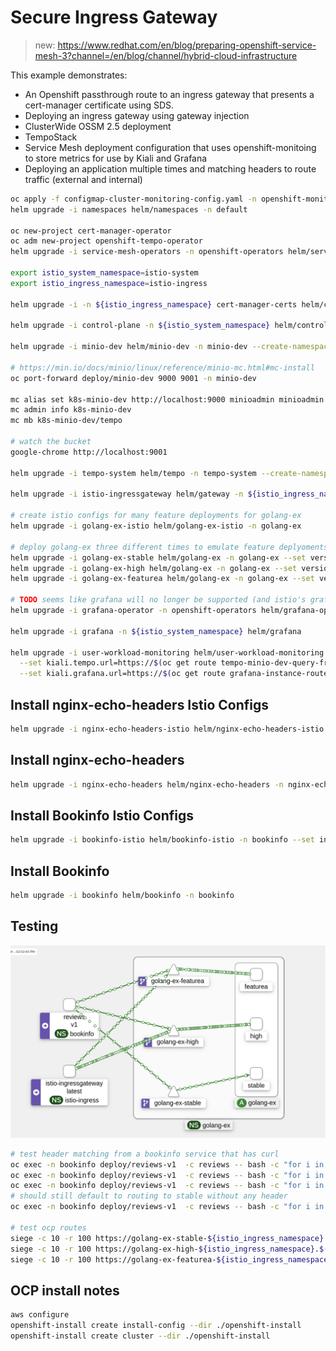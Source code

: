 # Secure Ingress Gateway

> new: https://www.redhat.com/en/blog/preparing-openshift-service-mesh-3?channel=/en/blog/channel/hybrid-cloud-infrastructure

This example demonstrates:

- An Openshift passthrough route to an ingress gateway that presents a cert-manager certificate using SDS.
- Deploying an ingress gateway using gateway injection
- ClusterWide OSSM 2.5 deployment
- TempoStack
- Service Mesh deployment configuration that uses openshift-monitoing to store metrics for use by Kiali and Grafana
- Deploying an application multiple times and matching headers to route traffic (external and internal)

```sh
oc apply -f configmap-cluster-monitoring-config.yaml -n openshift-monitoring
helm upgrade -i namespaces helm/namespaces -n default

oc new-project cert-manager-operator
oc adm new-project openshift-tempo-operator
helm upgrade -i service-mesh-operators -n openshift-operators helm/service-mesh-operators --create-namespace

export istio_system_namespace=istio-system
export istio_ingress_namespace=istio-ingress

helm upgrade -i -n ${istio_ingress_namespace} cert-manager-certs helm/cert-manager 

helm upgrade -i control-plane -n ${istio_system_namespace} helm/control-plane

helm upgrade -i minio-dev helm/minio-dev -n minio-dev --create-namespace

# https://min.io/docs/minio/linux/reference/minio-mc.html#mc-install
oc port-forward deploy/minio-dev 9000 9001 -n minio-dev

mc alias set k8s-minio-dev http://localhost:9000 minioadmin minioadmin
mc admin info k8s-minio-dev
mc mb k8s-minio-dev/tempo 

# watch the bucket
google-chrome http://localhost:9001

helm upgrade -i tempo-system helm/tempo -n tempo-system --create-namespace

helm upgrade -i istio-ingressgateway helm/gateway -n ${istio_ingress_namespace}

# create istio configs for many feature deployments for golang-ex
helm upgrade -i golang-ex-istio helm/golang-ex-istio -n golang-ex

# deploy golang-ex three different times to emulate feature deplyoments
helm upgrade -i golang-ex-stable helm/golang-ex -n golang-ex --set version=stable --set fullnameOverride=golang-ex-stable
helm upgrade -i golang-ex-high helm/golang-ex -n golang-ex --set version=high --set fullnameOverride=golang-ex-high
helm upgrade -i golang-ex-featurea helm/golang-ex -n golang-ex --set version=featurea --set fullnameOverride=golang-ex-featurea

# TODO seems like grafana will no longer be supported (and istio's grafana dashboards)
helm upgrade -i grafana-operator -n openshift-operators helm/grafana-operator

helm upgrade -i grafana -n ${istio_system_namespace} helm/grafana

helm upgrade -i user-workload-monitoring helm/user-workload-monitoring -n ${istio_system_namespace} \
  --set kiali.tempo.url=https://$(oc get route tempo-minio-dev-query-frontend -n tempo-system -o jsonpath={.spec.host}) \
  --set kiali.grafana.url=https://$(oc get route grafana-instance-route -n ${istio_system_namespace} -o jsonpath={.spec.host})
```

## Install nginx-echo-headers Istio Configs

```sh
helm upgrade -i nginx-echo-headers-istio helm/nginx-echo-headers-istio -n nginx-echo-headers --set ingressgateway.host=nginx-echo-headers-${istio_ingress_namespace}.$(oc get ingress.config.openshift.io cluster -o jsonpath={.spec.domain})
```

## Install nginx-echo-headers

```sh
helm upgrade -i nginx-echo-headers helm/nginx-echo-headers -n nginx-echo-headers
```

## Install Bookinfo Istio Configs

```sh
helm upgrade -i bookinfo-istio helm/bookinfo-istio -n bookinfo --set ingressgateway.host=bookinfo-${istio_ingress_namespace}.$(oc get ingress.config.openshift.io cluster -o jsonpath={.spec.domain})
```

## Install Bookinfo

```sh
helm upgrade -i bookinfo helm/bookinfo -n bookinfo
```

## Testing

![Golang-ex feature testing](.images/golang-ex-feature-test-kiali.png "Golang-ex feature testing")

```sh
# test header matching from a bookinfo service that has curl
oc exec -n bookinfo deploy/reviews-v1  -c reviews -- bash -c "for i in {1..500}; do curl -v -H \"x-feature: golang-ex/stable\" http://golang-ex.golang-ex.svc.cluster.local:8080; done"
oc exec -n bookinfo deploy/reviews-v1  -c reviews -- bash -c "for i in {1..500}; do curl -v -H \"x-feature: golang-ex/high\" http://golang-ex.golang-ex.svc.cluster.local:8080; done"
oc exec -n bookinfo deploy/reviews-v1  -c reviews -- bash -c "for i in {1..500}; do curl -v -H \"x-feature: golang-ex/featurea\" http://golang-ex.golang-ex.svc.cluster.local:8080; done"
# should still default to routing to stable without any header
oc exec -n bookinfo deploy/reviews-v1  -c reviews -- bash -c "for i in {1..500}; do curl -v http://golang-ex.golang-ex.svc.cluster.local:8080; done"

# test ocp routes
siege -c 10 -r 100 https://golang-ex-stable-${istio_ingress_namespace}.$(oc get ingress.config.openshift.io cluster -o jsonpath={.spec.domain})
siege -c 10 -r 100 https://golang-ex-high-${istio_ingress_namespace}.$(oc get ingress.config.openshift.io cluster -o jsonpath={.spec.domain})
siege -c 10 -r 100 https://golang-ex-featurea-${istio_ingress_namespace}.$(oc get ingress.config.openshift.io cluster -o jsonpath={.spec.domain})
```

## OCP install notes

```sh
aws configure
openshift-install create install-config --dir ./openshift-install
openshift-install create cluster --dir ./openshift-install
```
